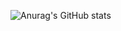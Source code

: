 ![Anurag's GitHub stats](https://github-readme-stats.vercel.app/api?username=ssshotaro44&show_icons=true&theme=tokyonight)

